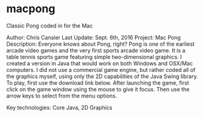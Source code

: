 # macpong
Classic Pong coded in for the Mac

Author: Chris Cansler
Last Update: Sept. 6th, 2016
Project: Mac Pong
Description: Everyone knows about Pong, right? Pong is one of the earliest arcade video games and the very first sports arcade video game. It is a table tennis sports game featuring simple two-dimensional graphics. I created a version in Java that would work on both Windows and OSX/Mac computers. I did not use a commercial game engine, but rather coded all of the graphics myself, using only the 2D capabilities of the Java Swing library. To play, first use the download link below. After launching the game, first click on the game window using the mouse to give it focus. Then use the arrow keys to select from the menu options.

Key technologies: Core Java, 2D Graphics


